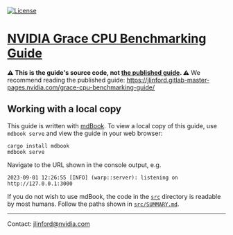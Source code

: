 [![License](https://img.shields.io/badge/License-BSD_3--Clause-blue.svg)](https://opensource.org/licenses/BSD-3-Clause)

# [NVIDIA Grace CPU Benchmarking Guide][published]

**:warning: This is the guide's source code, not [the published guide][published]. :warning:**  We recommend reading the published guide: https://jlinford.gitlab-master-pages.nvidia.com/grace-cpu-benchmarking-guide/


## Working with a local copy

This guide is written with [mdBook](https://github.com/rust-lang/mdBook). To view a local copy of this guide, use `mdbook serve` and view the guide in your web browser:
```
cargo install mdbook
mdbook serve
```
Navigate to the URL shown in the console output, e.g.
```
2023-09-01 12:26:55 [INFO] (warp::server): listening on http://127.0.0.1:3000 
```

If you do not wish to use mdBook, the code in the [`src`](src/) directory is readable by most humans.
Follow the paths shown in [`src/SUMMARY.md`](src/SUMMARY.md).

-----

Contact: jlinford@nvidia.com



[published]: <https://jlinford.gitlab-master-pages.nvidia.com/grace-cpu-benchmarking-guide/> "NVIDIA Grace CPU Benchmarking Guide"